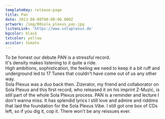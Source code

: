 ```yaml
---
templateKey: release-page
title: Pan
date: 2013-08-09T00:00:00.000Z
artwork: /img/00sola_plexus_pan.jpg
listenLink: 'https://www.solaplexus.de'
bgcolor: black
txtcolor: yellow
accolor: tomato
---
```

To be honest our debute PAN is a stressful record.\
It's density makes listening to it quite a ride.\
High ambitions, sophistication, the feeling we need to keep it a bit ruff and underground led to 17 Tunes that couldn't have come out of us any other way.\
Sola Plexus was a duo back then. Zizerator, my friend and collaborator on Sola Plexus and this first record, who released it on his imprint Z-Muzic, is still part of the whole Sola Plexus process. PAN is a reminder and lecture I don't wanna miss. It has splendid lyrics I still love and admire and riddims that laid the foundation for the Sola Plexus Vibe. I still got one box of CDs left, so if you dig it, cop it. There won't be any reissues ever.

